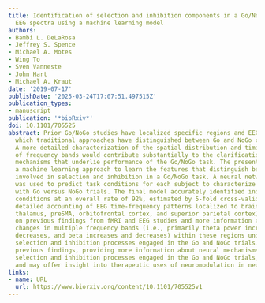 ```yaml
---
title: Identification of selection and inhibition components in a Go/NoGo task from
  EEG spectra using a machine learning model
authors:
- Bambi L. DeLaRosa
- Jeffrey S. Spence
- Michael A. Motes
- Wing To
- Sven Vanneste
- John Hart
- Michael A. Kraut
date: '2019-07-17'
publishDate: '2025-03-24T17:07:51.497515Z'
publication_types:
- manuscript
publication: '*bioRxiv*'
doi: 10.1101/705525
abstract: Prior Go/NoGo studies have localized specific regions and EEG spectra for
  which traditional approaches have distinguished between Go and NoGo conditions.
  A more detailed characterization of the spatial distribution and timing of the synchronization
  of frequency bands would contribute substantially to the clarification of neural
  mechanisms that underlie performance of the Go/NoGo task. The present study used
  a machine learning approach to learn the features that distinguish between ERSPs
  involved in selection and inhibition in a Go/NoGo task. A neural network classifier
  was used to predict task conditions for each subject to characterize ERSPs associated
  with Go versus NoGo trials. The final model accurately identified individual task
  conditions at an overall rate of 92%, estimated by 5-fold cross-validation. The
  detailed accounting of EEG time-frequency patterns localized to brain sources (i.e.,
  thalamus, preSMA, orbitofrontal cortex, and superior parietal cortex) provides elaboration
  on previous findings from fMRI and EEG studies and more information about EEG power
  changes in multiple frequency bands (i.e., primarily theta power increase, alpha
  decreases, and beta increases and decreases) within these regions underlying the
  selection and inhibition processes engaged in the Go and NoGo trials. This extends
  previous findings, providing more information about neural mechanisms underlying
  selection and inhibition processes engaged in the Go and NoGo trials, respectively,
  and may offer insight into therapeutic uses of neuromodulation in neural dysfunction.
links:
- name: URL
  url: https://www.biorxiv.org/content/10.1101/705525v1
---
```

